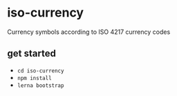 # iso-currency
Currency symbols according to ISO 4217 currency codes

## get started

- `cd iso-currency`
- `npm install`
- `lerna bootstrap`
